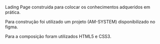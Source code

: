 Lading Page construida para colocar os conhecimentos adqueridos em prática.

Para construção foi utilizado um projeto (AM-SYSTEM) disponibilizado no figma.

Para a composição foram utilizados HTML5 e CSS3.
